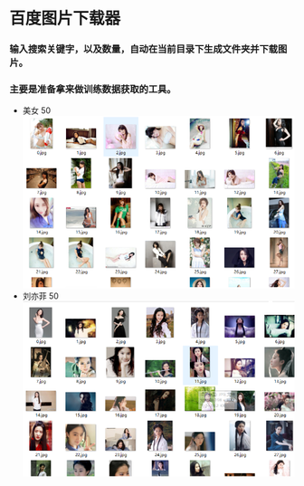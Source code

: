 # 百度图片下载器
### 输入搜索关键字，以及数量，自动在当前目录下生成文件夹并下载图片。
### 主要是准备拿来做训练数据获取的工具。
- 美女 50
![运行截图](运行截图.png "运行截图")
- 刘亦菲 50
![运行截图2](运行截图2.png "运行截图2")